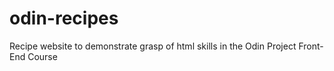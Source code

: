 # odin-recipes

Recipe website to demonstrate grasp of html skills in the Odin Project Front-End Course